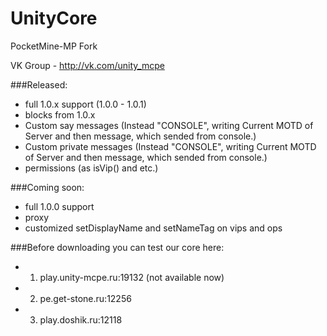 # UnityCore
PocketMine-MP Fork

VK Group - http://vk.com/unity_mcpe

###Released:
- full 1.0.x support (1.0.0 - 1.0.1)
- blocks from 1.0.х
- Custom say messages (Instead "CONSOLE", writing Current MOTD of Server and then message, which sended from console.)
- Custom private messages (Instead "CONSOLE", writing Current MOTD of Server and then message, which sended from console.)
- permissions (as isVip() and etc.)

###Coming soon:
- full 1.0.0 support
- proxy
- customized setDisplayName and setNameTag on vips and ops

###Before downloading you can test our core here:
* 1. play.unity-mcpe.ru:19132 (not available now)
* 2. pe.get-stone.ru:12256
* 3. play.doshik.ru:12118
